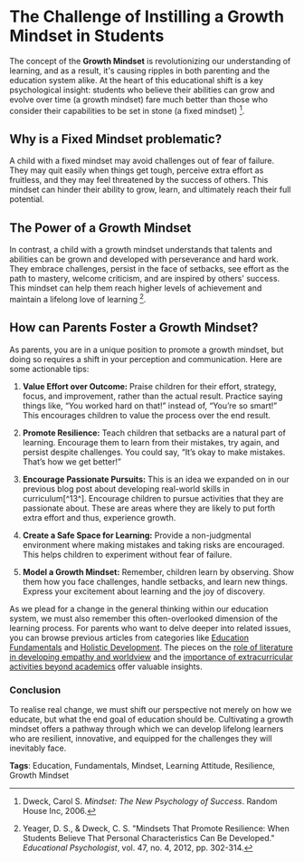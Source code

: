 # The Challenge of Instilling a Growth Mindset in Students

The concept of the **Growth Mindset** is revolutionizing our understanding of learning, and as a result, it's causing ripples in both parenting and the education system alike. At the heart of this educational shift is a key psychological insight: students who believe their abilities can grow and evolve over time (a growth mindset) fare much better than those who consider their capabilities to be set in stone (a fixed mindset) [^1^].

## Why is a Fixed Mindset problematic?

A child with a fixed mindset may avoid challenges out of fear of failure. They may quit easily when things get tough, perceive extra effort as fruitless, and they may feel threatened by the success of others. This mindset can hinder their ability to grow, learn, and ultimately reach their full potential.

## The Power of a Growth Mindset

In contrast, a child with a growth mindset understands that talents and abilities can be grown and developed with perseverance and hard work. They embrace challenges, persist in the face of setbacks, see effort as the path to mastery, welcome criticism, and are inspired by others' success. This mindset can help them reach higher levels of achievement and maintain a lifelong love of learning [^2^]. 

## How can Parents Foster a Growth Mindset?

As parents, you are in a unique position to promote a growth mindset, but doing so requires a shift in your perception and communication. Here are some actionable tips:

1. **Value Effort over Outcome:** Praise children for their effort, strategy, focus, and improvement, rather than the actual result. Practice saying things like, “You worked hard on that!” instead of, “You’re so smart!” This encourages children to value the process over the end result.

2. **Promote Resilience:** Teach children that setbacks are a natural part of learning. Encourage them to learn from their mistakes, try again, and persist despite challenges. You could say, “It’s okay to make mistakes. That’s how we get better!”

3. **Encourage Passionate Pursuits:** This is an idea we expanded on in our previous blog post about developing real-world skills in curriculum[^13^]. Encourage children to pursue activities that they are passionate about. These are areas where they are likely to put forth extra effort and thus, experience growth.

4. **Create a Safe Space for Learning:** Provide a non-judgmental environment where making mistakes and taking risks are encouraged. This helps children to experiment without fear of failure.

5. **Model a Growth Mindset:** Remember, children learn by observing. Show them how you face challenges, handle setbacks, and learn new things. Express your excitement about learning and the joy of discovery.

As we plead for a change in the general thinking within our education system, we must also remember this often-overlooked dimension of the learning process. For parents who want to delve deeper into related issues, you can browse previous articles from categories like [Education Fundamentals](/xedublog/education-fundamentals/) and [Holistic Development](/holistic-development/). The pieces on the [role of literature in developing empathy and worldview](/xedublog/holistic-development/the-role-of-literature-in-developing-empathy-and-worldview.html) and the [importance of extracurricular activities beyond academics](/xedublog/holistic-development/the-role-of-extracurricular-activities-beyond-academics.html) offer valuable insights. 

### Conclusion

To realise real change, we must shift our perspective not merely on how we educate, but what the end goal of education should be. Cultivating a growth mindset offers a pathway through which we can develop lifelong learners who are resilient, innovative, and equipped for the challenges they will inevitably face.

[^1^]:Dweck, Carol S. _Mindset: The New Psychology of Success_. Random House Inc, 2006. 
[^2^]:Yeager, D. S., & Dweck, C. S. "Mindsets That Promote Resilience: When Students Believe That Personal Characteristics Can Be Developed." _Educational Psychologist_, vol. 47, no. 4, 2012, pp. 302-314.

**Tags**: Education, Fundamentals, Mindset, Learning Attitude, Resilience, Growth Mindset